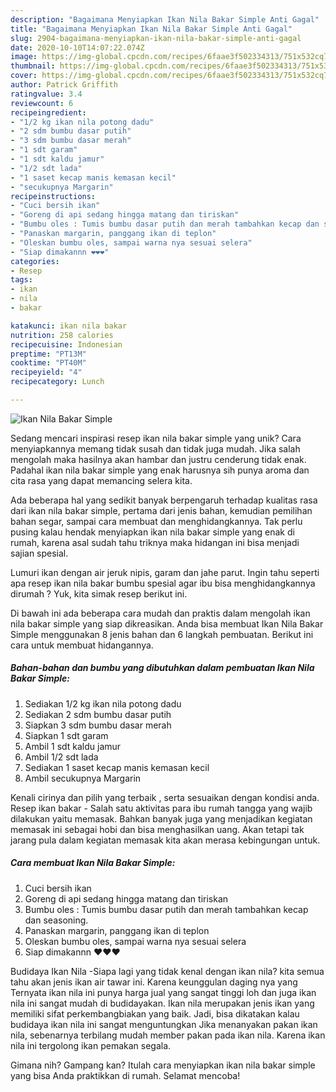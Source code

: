 ```yaml
---
description: "Bagaimana Menyiapkan Ikan Nila Bakar Simple Anti Gagal"
title: "Bagaimana Menyiapkan Ikan Nila Bakar Simple Anti Gagal"
slug: 2904-bagaimana-menyiapkan-ikan-nila-bakar-simple-anti-gagal
date: 2020-10-10T14:07:22.074Z
image: https://img-global.cpcdn.com/recipes/6faae3f502334313/751x532cq70/ikan-nila-bakar-simple-foto-resep-utama.jpg
thumbnail: https://img-global.cpcdn.com/recipes/6faae3f502334313/751x532cq70/ikan-nila-bakar-simple-foto-resep-utama.jpg
cover: https://img-global.cpcdn.com/recipes/6faae3f502334313/751x532cq70/ikan-nila-bakar-simple-foto-resep-utama.jpg
author: Patrick Griffith
ratingvalue: 3.4
reviewcount: 6
recipeingredient:
- "1/2 kg ikan nila potong dadu"
- "2 sdm bumbu dasar putih"
- "3 sdm bumbu dasar merah"
- "1 sdt garam"
- "1 sdt kaldu jamur"
- "1/2 sdt lada"
- "1 saset kecap manis kemasan kecil"
- "secukupnya Margarin"
recipeinstructions:
- "Cuci bersih ikan"
- "Goreng di api sedang hingga matang dan tiriskan"
- "Bumbu oles : Tumis bumbu dasar putih dan merah tambahkan kecap dan seasoning."
- "Panaskan margarin, panggang ikan di teplon"
- "Oleskan bumbu oles, sampai warna nya sesuai selera"
- "Siap dimakannn ❤️❤️❤️"
categories:
- Resep
tags:
- ikan
- nila
- bakar

katakunci: ikan nila bakar 
nutrition: 258 calories
recipecuisine: Indonesian
preptime: "PT13M"
cooktime: "PT40M"
recipeyield: "4"
recipecategory: Lunch

---
```



![Ikan Nila Bakar Simple](https://img-global.cpcdn.com/recipes/6faae3f502334313/751x532cq70/ikan-nila-bakar-simple-foto-resep-utama.jpg)

Sedang mencari inspirasi resep ikan nila bakar simple yang unik? Cara menyiapkannya memang tidak susah dan tidak juga mudah. Jika salah mengolah maka hasilnya akan hambar dan justru cenderung tidak enak. Padahal ikan nila bakar simple yang enak harusnya sih punya aroma dan cita rasa yang dapat memancing selera kita.

Ada beberapa hal yang sedikit banyak berpengaruh terhadap kualitas rasa dari ikan nila bakar simple, pertama dari jenis bahan, kemudian pemilihan bahan segar, sampai cara membuat dan menghidangkannya. Tak perlu pusing kalau hendak menyiapkan ikan nila bakar simple yang enak di rumah, karena asal sudah tahu triknya maka hidangan ini bisa menjadi sajian spesial.

Lumuri ikan dengan air jeruk nipis, garam dan jahe parut. Ingin tahu seperti apa resep ikan nila bakar bumbu spesial agar ibu bisa menghidangkannya dirumah ? Yuk, kita simak resep berikut ini.


Di bawah ini ada beberapa cara mudah dan praktis dalam mengolah ikan nila bakar simple yang siap dikreasikan. Anda bisa membuat Ikan Nila Bakar Simple menggunakan 8 jenis bahan dan 6 langkah pembuatan. Berikut ini cara untuk membuat hidangannya.

<!--inarticleads1-->

##### Bahan-bahan dan bumbu yang dibutuhkan dalam pembuatan Ikan Nila Bakar Simple:

1. Sediakan 1/2 kg ikan nila potong dadu
1. Sediakan 2 sdm bumbu dasar putih
1. Siapkan 3 sdm bumbu dasar merah
1. Siapkan 1 sdt garam
1. Ambil 1 sdt kaldu jamur
1. Ambil 1/2 sdt lada
1. Sediakan 1 saset kecap manis kemasan kecil
1. Ambil secukupnya Margarin


Kenali cirinya dan pilih yang terbaik , serta sesuaikan dengan kondisi anda. Resep ikan bakar - Salah satu aktivitas para ibu rumah tangga yang wajib dilakukan yaitu memasak. Bahkan banyak juga yang menjadikan kegiatan memasak ini sebagai hobi dan bisa menghasilkan uang. Akan tetapi tak jarang pula dalam kegiatan memasak kita akan merasa kebingungan untuk. 

<!--inarticleads2-->

##### Cara membuat Ikan Nila Bakar Simple:

1. Cuci bersih ikan
1. Goreng di api sedang hingga matang dan tiriskan
1. Bumbu oles : Tumis bumbu dasar putih dan merah tambahkan kecap dan seasoning.
1. Panaskan margarin, panggang ikan di teplon
1. Oleskan bumbu oles, sampai warna nya sesuai selera
1. Siap dimakannn ❤️❤️❤️


Budidaya Ikan Nila -Siapa lagi yang tidak kenal dengan ikan nila? kita semua tahu akan jenis ikan air tawar ini. Karena keunggulan daging nya yang Ternyata ikan nila ini punya harga jual yang sangat tinggi loh dan juga ikan nila ini sangat mudah di budidayakan. Ikan nila merupakan jenis ikan yang memiliki sifat perkembangbiakan yang baik. Jadi, bisa dikatakan kalau budidaya ikan nila ini sangat menguntungkan Jika menanyakan pakan ikan nila, sebenarnya terbilang mudah member pakan pada ikan nila. Karena ikan nila ini tergolong ikan pemakan segala. 

Gimana nih? Gampang kan? Itulah cara menyiapkan ikan nila bakar simple yang bisa Anda praktikkan di rumah. Selamat mencoba!
